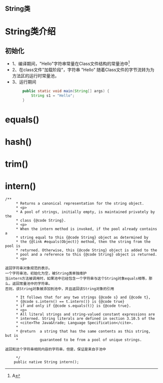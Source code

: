String类
------
# String类介绍
 初始化
-----

* 1、编译期间，"Hello"字符串常量在Class文件结构的常量池中[^1]
* 2、在class文件"加载阶段"，字符串 "Hello" 随着Class文件的字节流转为为方法区的运行时常量池，
* 3、运行期间

``` java
        public static void main(String[] args) {
            String s1 = "Hello";
        }
```

[^1]: A
# equals()
# hash()
# trim()
# intern()

```$xslt
/**
     * Returns a canonical representation for the string object.
     * <p>
     * A pool of strings, initially empty, is maintained privately by the
     * class {@code String}.
     * <p>
     * When the intern method is invoked, if the pool already contains a
     * string equal to this {@code String} object as determined by
     * the {@link #equals(Object)} method, then the string from the pool is
     * returned. Otherwise, this {@code String} object is added to the
     * pool and a reference to this {@code String} object is returned.
     * <p>
```
```$xslt
返回字符串对象规范的表示。
一个字符串池，初始化为空，被String类单独维护
当intern方法被调用时，如果池中已经包含一个字符串与这个String对象equals相等，那么，返回常量池中的字符串。
否则，该String对象被添加到池中，并且返回该String对象的引用
``` 
```    
     * It follows that for any two strings {@code s} and {@code t},
     * {@code s.intern() == t.intern()} is {@code true}
     * if and only if {@code s.equals(t)} is {@code true}.
     * <p>
     * All literal strings and string-valued constant expressions are
     * interned. String literals are defined in section 3.10.5 of the
     * <cite>The Java&trade; Language Specification</cite>.
     *
     * @return  a string that has the same contents as this string, but is
     *          guaranteed to be from a pool of unique strings.
```
```$xslt
返回和这个字符串相同内容的字符串，但是，保证是来自于池中
```
```     
     */
    public native String intern();
```